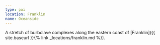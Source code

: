 ```yaml
---
type: poi
location: Franklin
name: Oceanside
---
```


A stretch of burbclave complexes along the eastern coast of [Franklin]({{ site.baseurl }}{% link _locations/franklin.md %}).